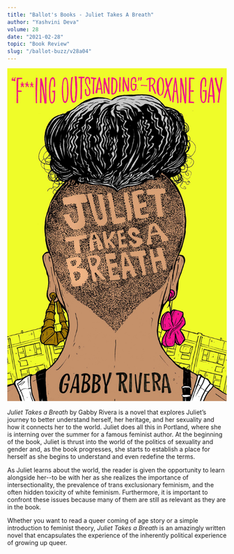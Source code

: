 ```yaml
---
title: "Ballot's Books - Juliet Takes A Breath"
author: "Yashvini Deva"
volume: 28
date: "2021-02-28"
topic: "Book Review"
slug: "/ballot-buzz/v28a04"
---
```


![](./img/v28a04img.jpg)

*Juliet Takes a Breath* by Gabby Rivera is a novel that explores Juliet’s journey to better understand herself, her heritage, and her sexuality and how it connects her to the world. Juliet does all this in Portland, where she is interning over the summer for a famous feminist author. At the beginning of the book, Juliet is thrust into the world of the politics of sexuality and gender and, as the book progresses, she starts to establish a place for herself as she begins to understand and even redefine the terms.

As Juliet learns about the world, the reader is given the opportunity to learn alongside her--to be with her as she realizes the importance of intersectionality, the prevalence of trans exclusionary feminism, and the often hidden toxicity of white feminism. Furthermore, it is important to confront these issues because many of them are still as relevant as they are in the book.

Whether you want to read a queer coming of age story or a simple introduction to feminist theory, *Juliet Takes a Breath* is an amazingly written novel that encapsulates the experience of the inherently political experience of growing up queer.